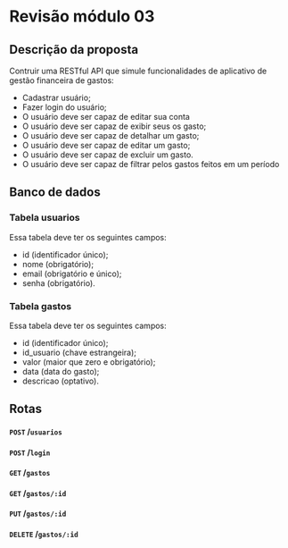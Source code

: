 # Revisão módulo 03

## Descrição da proposta
Contruir uma RESTful API que simule funcionalidades de aplicativo de gestão financeira de gastos:

- Cadastrar usuário;
- Fazer login do usuário;
- O usuário deve ser capaz de editar sua conta
- O usuário deve ser capaz de exibir seus os gasto;
- O usuário deve ser capaz de detalhar um gasto;
- O usuário deve ser capaz de editar um gasto;
- O usuário deve ser capaz de excluir um gasto.
- O usuário deve ser capaz de filtrar pelos gastos feitos em um período
  
## Banco de dados

### Tabela usuarios
Essa tabela deve ter os seguintes campos:
- id (identificador único);
- nome (obrigatório);
- email (obrigatório e único);
- senha (obrigatório).

### Tabela gastos
Essa tabela deve ter os seguintes campos:
- id (identificador único);
- id_usuario (chave estrangeira);
- valor (maior que zero e obrigatório);
- data (data do gasto);
- descricao (optativo).

## Rotas

#### `POST` /`usuarios`
#### `POST` /`login`
#### `GET` /`gastos`
#### `GET` /`gastos/:id`
#### `PUT` /`gastos/:id`
#### `DELETE` /`gastos/:id`


